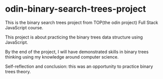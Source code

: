 # odin-binary-search-trees-project
This is the binary search trees project from TOP(the odin project) Full Stack JavaScript course.

This project is about practicing the binary trees data structure using JavaScript.

By the end of the project, I will have demonstrated skills in binary trees thinking using my knowledge around computer science.

Self-reflection and conclusion: this was an opportunity to practice binary trees theory.